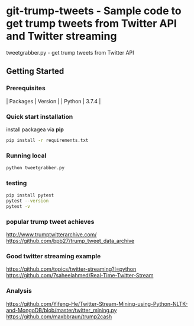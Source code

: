 # git-trump-tweets - Sample code to get trump tweets from Twitter API and Twitter streaming 
tweetgrabber.py - get trump tweets from Twitter API 

## Getting Started

### Prerequisites
| Packages  | Version   |
| Python    | 3.7.4     |

### Quick start installation
install packagea via **pip**

```bash
pip install -r requirements.txt
```

### Running local
```bash
python tweetgrabber.py
```

### testing
```bash 
pip install pytest
pytest --version
pytest -v 
```

### popular trump tweet achieves 
http://www.trumptwitterarchive.com/
https://github.com/bpb27/trump_tweet_data_archive

### Good twitter streaming example
https://github.com/topics/twitter-streaming?l=python
https://github.com/7saheelahmed/Real-Time-Twitter-Stream

### Analysis
https://github.com/Yifeng-He/Twitter-Stream-Mining-using-Python-NLTK-and-MongoDB/blob/master/twitter_mining.py
https://github.com/maxbbraun/trump2cash